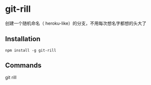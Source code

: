 # git-rill

创建一个随机命名（ heroku-like）的分支，不用每次想名字都想的头大了

## Installation  

	npm install -g git-rill

## Commands

git rill 
